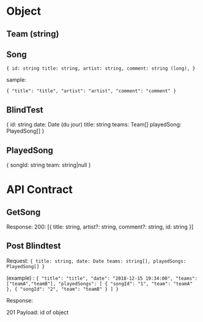 # Object

## Team (string)

## Song

`{ id: string title: string, artist: string, comment: string (long), }`

sample:

`{ "title": "title", "artist": "artist", "comment": "comment" }`

## BlindTest

{
id: string
date: Date (du jour)
title: string
teams: Team[]
playedSong: PlayedSong[]
}

## PlayedSong

{
songId: string
team: string|null
}

# API Contract

## GetSong

Response:
200: [{
title: string,
artist?: string,
comment?: string,
id: string
}]

## Post Blindtest

Request:
`{ title: string, date: Date teams: string[], playedSongs: PlayedSong[] }`

(example) :
`{ "title": "title", "date": "2018-12-15 19:34:00", "teams": ["teamA","teamB"], "playedSongs": [ { "songId": "1", "team": "teamA" }, { "songId": "2", "team": "teamB" } ] }`

Response:

201
Payload: id of object
